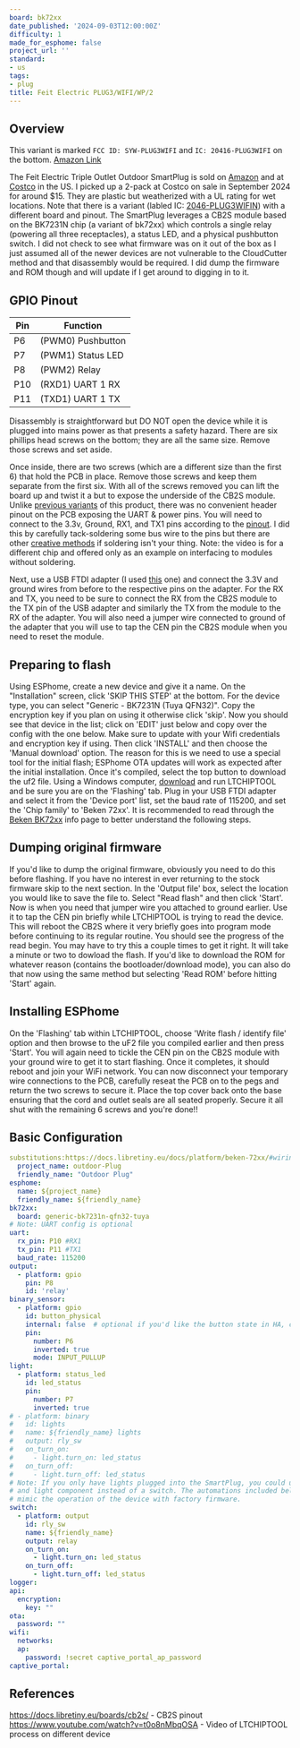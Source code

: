 ```yaml
---
board: bk72xx
date_published: '2024-09-03T12:00:00Z'
difficulty: 1
made_for_esphome: false
project_url: ''
standard:
- us
tags:
- plug
title: Feit Electric PLUG3/WIFI/WP/2
---
```


## Overview

This variant is marked `FCC ID: SYW-PLUG3WIFI` and `IC: 20416-PLUG3WIFI` on the bottom.
[Amazon Link](https://amzn.to/3TlrpOr)

The Feit Electric Triple Outlet Outdoor SmartPlug is sold on [Amazon](https://amzn.to/3TlrpOr) and at [Costco](https://www.costco.com/feit-electric-triple-outlet-outdoor-smart-plugs-2-pack.product.4000263691.html) in the US. I picked up a 2-pack at Costco on sale in September 2024 for around $15. They are plastic but weatherized with a UL rating for wet locations.
Note that there is a variant (labled IC: [2046-PLUG3WIFIN](/devices/Feit-PLUG3-WIFI-WP-2-N/)) with a different board and pinout.
The SmartPlug leverages a CB2S module based on the BK7231N chip (a variant of bk72xx) which controls a single relay (powering all three receptacles), a status LED, and a physical pushbutton switch. I did not check to see what firmware was on it out of the box as I just assumed all of the newer devices are not vulnerable to the CloudCutter method and that disassembly would be required. I did dump the firmware and ROM though and will update if I get around to digging in to it.

## GPIO Pinout

| Pin | Function            |
| --- | --------------------|
| P6  | (PWM0) Pushbutton   |
| P7  | (PWM1) Status LED   |
| P8  | (PWM2) Relay        |
| P10 | (RXD1) UART 1 RX    |
| P11 | (TXD1) UART 1 TX    |
Disassembly is straightforward but DO NOT open the device while it is plugged into mains power as that presents a safety hazard. There are six phillips head screws on the bottom; they are all the same size. Remove those screws and set aside.

Once inside, there are two screws (which are a different size than the first 6) that hold the PCB in place. Remove those screws and keep them separate from the first six. With all of the screws removed you can lift the board up and twist it a but to expose the underside of the CB2S module. Unlike [previous variants](https://community.home-assistant.io/t/costco-feit-dual-outlet-outdoor-smart-plug/167786) of this product, there was no convenient header pinout on the PCB exposing the UART & power pins. You will need to connect to the 3.3v, Ground, RX1, and TX1 pins according to the [pinout](https://docs.libretiny.eu/boards/cb2s/). I did this by carefully tack-soldering some bus wire to the pins but there are other [creative methods](https://www.youtube.com/watch?v=t0o8nMbqOSA) if soldering isn't your thing. Note: the video is for a different chip and offered only as an example on interfacing to modules without soldering.

Next, use a USB FTDI adapter (I used [this](https://www.amazon.com/HiLetgo-FT232RL-Converter-Adapter-Breakout/dp/B00IJXZQ7C/) one) and connect the 3.3V and ground wires from before to the respective pins on the adapter. For the RX and TX, you need to be sure to connect the RX from the CB2S module to the TX pin of the USB adapter and similarly the TX from the module to the RX of the adapter. You will also need a jumper wire connected to ground of the adapter that you will use to tap the CEN pin the CB2S module when you need to reset the module.

## Preparing to flash

Using ESPhome, create a new device and give it a name. On the "Installation" screen, click 'SKIP THIS STEP' at the bottom. For the device type, you can select "Generic - BK7231N (Tuya QFN32)". Copy the encryption key if you plan on using it otherwise click 'skip'. Now you should see that device in the list; click on 'EDIT' just below and copy over the config with the one below. Make sure to update with your Wifi credentials and encryption key if using. Then click 'INSTALL' and then choose the 'Manual download' option. The reason for this is we need to use a special tool for the initial flash; ESPhome OTA updates will work as expected after the initial installation. Once it's compiled, select the top button to download the uf2 file.
Using a Windows computer, [download](https://github.com/libretiny-eu/ltchiptool/releases) and run LTCHIPTOOL and be sure you are on the 'Flashing' tab. Plug in your USB FTDI adapter and select it from the 'Device port' list, set the baud rate of 115200, and set the 'Chip family' to 'Beken 72xx'. It is recommended to read through the [Beken BK72xx](https://docs.libretiny.eu/docs/platform/beken-72xx/) info page to better understand the following steps.

## Dumping original firmware

If you'd like to dump the original firmware, obviously you need to do this before flashing. If you have no interest in ever returning to the stock firmware skip to the next section. In the 'Output file' box, select the location you would like to save the file to. Select "Read flash" and then click 'Start'. Now is when you need that jumper wire you attached to ground earlier. Use it to tap the CEN pin briefly while LTCHIPTOOL is trying to read the device. This will reboot the CB2S where it very briefly goes into program mode before continuing to its regular routine. You should see the progress of the read begin. You may have to try this a couple times to get it right. It will take a minute or two to dowload the flash. If you'd like to download the ROM for whatever reason (contains the bootloader/download mode), you can also do that now using the same method but selecting 'Read ROM' before hitting 'Start' again.

## Installing ESPhome

On the 'Flashing' tab within LTCHIPTOOL, choose 'Write flash / identify file' option and then browse to the uF2 file you compiled earlier and then press 'Start'. You will again need to tickle the CEN pin on the CB2S module with your ground wire to get it to start flashing. Once it completes, it should reboot and join your WiFi network. You can now disconnect your temporary wire connections to the PCB, carefully reseat the PCB on to the pegs and return the two screws to secure it. Place the top cover back onto the base ensuring that the cord and outlet seals are all seated properly. Secure it all shut with the remaining 6 screws and you're done!!

## Basic Configuration

```yaml
substitutions:https://docs.libretiny.eu/docs/platform/beken-72xx/#wiring
  project_name: outdoor-Plug
  friendly_name: "Outdoor Plug"
esphome:
  name: ${project_name}
  friendly_name: ${friendly_name}
bk72xx:
  board: generic-bk7231n-qfn32-tuya
# Note: UART config is optional
uart:
  rx_pin: P10 #RX1
  tx_pin: P11 #TX1
  baud_rate: 115200
output:
  - platform: gpio
    pin: P8
    id: 'relay'
binary_sensor:
  - platform: gpio
    id: button_physical
    internal: false  # optional if you'd like the button state in HA, change to true
    pin:
      number: P6
      inverted: true
      mode: INPUT_PULLUP
light:
  - platform: status_led
    id: led_status
    pin:
      number: P7
      inverted: true
# - platform: binary
#   id: lights
#   name: ${friendly_name} lights
#   output: rly_sw
#   on_turn_on:
#     - light.turn_on: led_status
#   on_turn_off:
#     - light.turn_off: led_status
# Note: If you only have lights plugged into the SmartPlug, you could use
# and light component instead of a switch. The automations included below
# mimic the operation of the device with factory firmware.
switch:
  - platform: output
    id: rly_sw
    name: ${friendly_name}
    output: relay
    on_turn_on:
      - light.turn_on: led_status
    on_turn_off:
      - light.turn_off: led_status
logger:
api:
  encryption:
    key: ""
ota:
  password: ""
wifi:
  networks:
  ap:
    password: !secret captive_portal_ap_password
captive_portal:
```

## References

<https://docs.libretiny.eu/boards/cb2s/>       - CB2S pinout
<https://www.youtube.com/watch?v=t0o8nMbqOSA>  - Video of LTCHIPTOOL process on different device